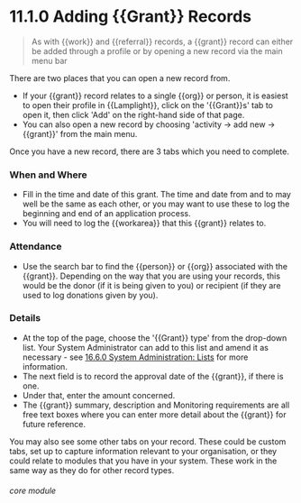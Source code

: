# 11.1.0 <i class="fas fa-money-bill-alt"></i> Adding {{Grant}} Records

> As with {{work}} and {{referral}} records, a {{grant}} record can either be added through a profile or by opening a new record via the main menu bar

There are two places that you can open a new record from. 
- If your {{grant}} record relates to a single {{org}} or person, it is easiest to open their profile in {{Lamplight}}, click on the '{{Grant}}s' tab to open it, then click 'Add' on the right-hand side of that page. 
- You can also open a new record by choosing 'activity -> add new -> {{grant}}' from the main menu.

Once you have a new record, there are 3 tabs which you need to complete.

### When and Where

- Fill in the time and date of this grant. The time and date from and to may well be the same as each other, or you may want to use these to log the beginning and end of an application process.
- You will need to log the {{workarea}} that this {{grant}} relates to. 

### Attendance

- Use the search bar to find the {{person}} or {{org}} associated with the {{grant}}. Depending on the way that you are using your records, this would be the donor (if it is being given to you) or recipient (if they are used to log donations given by you).

### Details

- At the top of the page, choose the '{{Grant}} type' from the drop-down list. Your System Administrator can add to this list and amend it as necessary - see [16.6.0 System Administration: Lists](/help/index/p/16.6.0) for more information.
- The next field is to record the approval date of the {{grant}}, if there is one.
- Under that, enter the amount concerned.
- The {{grant}} summary, description and Monitoring requirements are all free text boxes where you can enter more detail about the {{grant}} for future reference.

You may also see some other tabs on your record. These could be custom tabs, set up to capture information relevant to your organisation, or they could relate to modules that you have in your system. These work in the same way as they do for other record types.


###### core module

